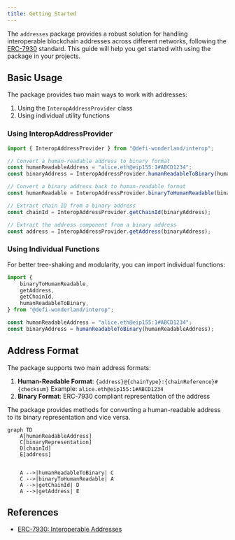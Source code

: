 ```yaml
---
title: Getting Started
---
```


The `addresses` package provides a robust solution for handling interoperable blockchain addresses across different networks, following the [ERC-7930](https://ethereum-magicians.org/t/erc-7930-interoperable-addresses/23365) standard. This guide will help you get started with using the package in your projects.

## Basic Usage

The package provides two main ways to work with addresses:

1. Using the `InteropAddressProvider` class
2. Using individual utility functions

### Using InteropAddressProvider

```typescript
import { InteropAddressProvider } from "@defi-wonderland/interop";

// Convert a human-readable address to binary format
const humanReadableAddress = "alice.eth@eip155:1#ABCD1234";
const binaryAddress = InteropAddressProvider.humanReadableToBinary(humanReadableAddress);

// Convert a binary address back to human-readable format
const humanReadable = InteropAddressProvider.binaryToHumanReadable(binaryAddress);

// Extract chain ID from a binary address
const chainId = InteropAddressProvider.getChainId(binaryAddress);

// Extract the address component from a binary address
const address = InteropAddressProvider.getAddress(binaryAddress);
```

### Using Individual Functions

For better tree-shaking and modularity, you can import individual functions:

```typescript
import {
    binaryToHumanReadable,
    getAddress,
    getChainId,
    humanReadableToBinary,
} from "@defi-wonderland/interop";

const humanReadableAddress = "alice.eth@eip155:1#ABCD1234";
const binaryAddress = humanReadableToBinary(humanReadableAddress);
```

## Address Format

The package supports two main address formats:

1. **Human-Readable Format**: `{address}@{chainType}:{chainReference}#{checksum}`
   Example: `alice.eth@eip155:1#ABCD1234`
2. **Binary Format**: ERC-7930 compliant representation of the address

The package provides methods for converting a human-readable address to its binary representation and vice versa.

```mermaid
graph TD
    A[humanReadableAddress]
    C[binaryRepresentation]
    D[chainId]
    E[address]


    A -->|humanReadableToBinary| C
    C -->|binaryToHumanReadable| A
    A -->|getChainId| D
    A -->|getAddress| E
```

## References

-   [ERC-7930: Interoperable Addresses](https://ethereum-magicians.org/t/erc-7930-interoperable-addresses/23365)
